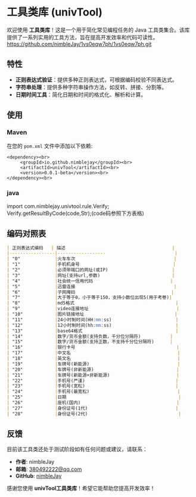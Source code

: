 # 工具类库 (univTool)
欢迎使用 **工具类库**！这是一个用于简化常见编程任务的 Java 工具类集合。该库提供了一系列实用的工具方法，旨在提高开发效率和代码可读性。
https://github.com/nimbleJay/1vs0eqw7ph/1vs0eqw7ph.git
## 特性
- **正则表达式验证**：提供多种正则表达式，可根据编码校验不同表达式。
- **字符串处理**：提供多种字符串操作方法，如反转、拼接、分割等。
- **日期时间工具**：简化日期和时间的格式化、解析和计算。

## 使用
### Maven
在您的 `pom.xml` 文件中添加以下依赖:
```
<dependency><br>
     <groupId>io.github.nimblejay</groupId><br>
     <artifactId>univTool</artifactId><br>
     <version>0.0.1-beta</version><br>
</dependency><br>
```
### java
import com.nimblejay.univtool.rule.Verify;<br>
Verify.getResultByCode(code,Str);(code码参照下方表格)

## 编码对照表
```markdown
| 正则表达式编码   | 描述                                        |
|-----------------|------------------                          |
| "0"             |火车车次                                     |
| "1"             |手机机身号                                   |
| "2"             |必须带端口的网址(或IP)                        |
| "3"             |网址(支持url,参数)                           |
| "4"             |社会统一信用代码                             |
| "5"             |迅雷连接                                     |
| "6"             |子网掩码                                    |
| "7"             |大于等于0，小于等于150，支持小数位出现5(用于考卷)|
| "8"             |md5格式                                      |
| "9"             |video连接地址                                 |
| "10"            |图片链接地址                                  |
| "11"            |24小时制时间(HH:mm:ss)                        |
| "12"            |12小时制时间(hh:mm:ss)                        |
| "13"            |base64格式                                   |
| "14"            |数字/货币金额(支持负数，千分位分隔符)           |
| "15"            |数字/货币金额(支持正数，不支持千分位分隔符)      |
| "16"            |银行卡号                                      |
| "17"            |中文名                                        |
| "18"            |英文名                                        |
| "19"            |车牌号(新能源)                                 |
| "20"            |车牌号(非新能源)                               |
| "21"            |车牌号(新能源+非新能源)                         |
| "22"            |手机号(严谨)                                  |
| "23"            |手机号(宽松)                                  |
| "24"            |手机号(最宽松)                                 |
| "25"            |日期                                          |
| "26"            |座机(国内)                                    |
| "27"            |身份证号(1代)                                 |
| "28"            |身份证号(2代)                                  |
```

## 反馈
目前该工具类还处于测试阶段如有任何问题或建议，请联系：

- **作者**: nimbleJay
- **邮箱**: 380492222@qq.com
- **GitHub**: [nimbleJay](https://github.com/nimbleJay)

感谢您使用 **univTool工具类库**！希望它能帮助您提高开发效率！



